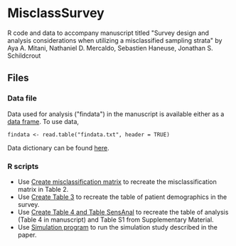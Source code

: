 # MisclassSurvey
R code and data to accompany manuscript titled "Survey design and analysis considerations when utilizing a misclassified sampling strata" by Aya A. Mitani, Nathaniel D. Mercaldo, Sebastien Haneuse, Jonathan S. Schildcrout

## Files

### Data file

Data used for analysis ("findata") in the manuscript is available either as a [data frame](findata.txt). To use data, 
```
findata <- read.table("findata.txt", header = TRUE)
```

Data dictionary can be found [here](data_dictionary.md).

### R scripts

- Use [Create misclassification matrix](Create_misclassification_matrix.R) to recreate the misclassification matrix in Table 2.
- Use [Create Table 3](Create_Table_3.R) to recreate the table of patient demographics in the survey.
- Use [Create Table 4 and Table SensAnal](Create_Table_4_and_Table_SensAnal.R) to recreate the table of analysis (Table 4 in manuscript) and Table S1 from Supplementary Material.
- Use [Simulation program](Simulation_program.R) to run the simulation study described in the paper.



